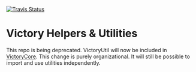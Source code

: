 [![Travis Status][trav_img]][trav_site]

Victory Helpers & Utilities
===========================

This repo is being deprecated. VictoryUtil will now be included in [VictoryCore](https://github.com/formidablelabs/victory-core). This change is purely organizational. It will still be possible to import and use utilities independently.

[trav_img]: https://api.travis-ci.org/FormidableLabs/victory-util.svg
[trav_site]: https://travis-ci.org/FormidableLabs/victory-util
